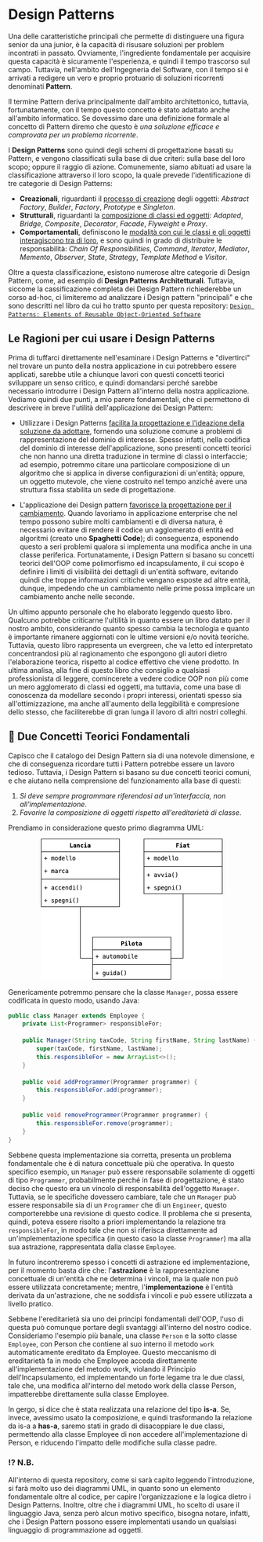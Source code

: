 # Design Patterns

Una delle caratteristiche principali che permette di distinguere una figura senior da una junior, è la capacità di
risusare soluzioni per problem incontrati in passato. Ovviamente, l'ingrediente fondamentale per
acquisire questa capacità è sicuramente l'esperienza, e quindi il tempo trascorso sul campo. Tuttavia, nell'ambito
dell'Ingegneria del Software, con il tempo si è arrivati a redigere un vero e proprio protuario di soluzioni ricorrenti
denominati __Pattern__.

Il termine Pattern deriva principalmente dall'ambito architettonico, tuttavia, fortunatamente, con il tempo questo 
concetto è stato adattato anche all'ambito informatico. Se dovessimo dare una definizione formale al concetto di 
Pattern diremo che questo è *una soluzione efficace e comprovata per un problema ricorrente*.

I __Design Patterns__ sono quindi degli schemi di progettazione basati su Pattern, e vengono classificati sulla base di
due criteri: sulla base del loro scopo; oppure il raggio di azione. Comunemente, siamo abituati ad usare la 
classificazione attraverso il loro scopo, la quale prevede l'identificazione di tre categorie di Design Patterns:

* __Creazionali__, riguardanti il <u>processo di creazione</u> degli oggetti: _Abstract Factory_, _Builder_, _Factory_, 
  _Prototype_ e _Singleton_.
* __Strutturali__, riguardanti la <u>composizione di classi ed oggetti</u>: _Adapted_, _Bridge_, _Composite_, 
  _Decorator_, _Facade_, _Flyweight_ e _Proxy_.
* __Comportamentali__, definiscono le <u>modalità con cui le classi e gli oggetti interagiscono tra di loro</u>, e 
  sono  quindi in grado di distribuire le responsabilità: _Chain Of Responsibilities_, _Command_, _Iterator_, 
  _Mediator_, _Memento_, _Observer_, _State_, _Strategy_, _Template Method_ e _Visitor_.

Oltre a questa classificazione, esistono numerose altre categorie di Design Pattern, come, ad esempio di __Design 
Patterns Architetturali__. Tuttavia, siccome la cassificazione completa dei Design Pattern richiederebbe un corso 
ad-hoc, ci limiteremo ad analizzare i Design pattern "principali" e che sono descritti nel libro da cui ho tratto 
spunto per questa repository: [`Design Patterns: Elements of Reusable Object-Oriented Software`](https://www.amazon.it/Design-Patterns-Object-Oriented-Addison-Wesley-Professional-ebook/dp/B000SEIBB8)

## Le Ragioni per cui usare i Design Patterns

Prima di tuffarci direttamente nell'esaminare i Design Patterns e "divertirci" nel trovare un punto della nostra
applicazione in cui potrebbero essere applicati, sarebbe utile a chiunque lavori con questi concetti teorici
sviluppare un senso critico, e quindi domandarsi perché sarebbe necessario introdurre i Design Pattern all'interno
della nostra applicazione. Vediamo quindi due punti, a mio parere fondamentali, che ci permettono di descrivere in
breve l'utilità dell'applicazione dei Design Pattern:

* Utilizzare i Design Patterns <u>facilita la progettazione e l'ideazione della soluzione da adottare</u>, fornendo una
  soluzione comune a problemi di rappresentazione del dominio di interesse. Spesso infatti, nella codifica del dominio
  di interesse dell'applicazione, sono presenti concetti teorici che non hanno una diretta traduzione in termine di
  classi o interfaccie; ad esempio, potremmo citare una particolare composizione di un algoritmo che si applica in
  diverse configurazioni di un'entità; oppure, un oggetto mutevole, che viene costruito nel tempo anziché avere una
  struttura fissa stabilita un sede di progettazione.

* L'applicazione dei Design pattern <u>favorisce la progettazione per il cambiamento</u>. Quando lavoriamo in 
  applicazione enterprise che nel tempo possono subire molti cambiamenti e di diversa natura, è necessario evitare di 
  rendere il codice un agglomerato di entità ed algoritmi (creato uno __Spaghetti Code__); di conseguenza, esponendo 
  questo a seri problemi qualora si implementa una modifica anche in una classe periferica. Fortunatamente, i 
  Design Pattern si basano su concetti teorici dell'OOP come polimorfismo ed incapsulamento, il cui scopo è 
  definire i limiti di visibilità dei dettagli di un'entità software, evitando quindi che troppe informazioni 
  critiche vengano esposte ad altre entità, dunque, impedendo che un cambiamento nelle prime possa implicare un 
  cambiamento anche nelle seconde.

Un ultimo appunto personale che ho elaborato leggendo questo libro. Qualcuno potrebbe criticarne l'ultilità in 
quanto essere un libro datato per il nostro ambito, considerando quanto spesso cambia la tecnologia e quanto è 
importante rimanere aggiornati con le ultime versioni e/o novità teoriche. Tuttavia, questo libro rappresenta un 
evergreen, che va letto ed interpretato concentrandosi più al ragionamento che espongono gli autori dietro 
l'elaborazione teorica, rispetto al codice effettivo che viene prodotto. In ultima analisa, alla fine di questo 
libro che consiglio a qualsiasi professionista di leggere, comincerete a vedere codice OOP non più come un mero 
agglomerato di classi ed oggetti, ma tuttavia, come una base di conoscenza da modellare secondo i propri interessi, 
orientati spesso sia all'ottimizzazione, ma anche all'aumento della leggibilità e compresione dello stesso, che 
faciliterebbe di gran lunga il lavoro di altri nostri colleghi.

## 📖 Due Concetti Teorici Fondamentali

Capisco che il catalogo dei Design Pattern sia di una notevole dimensione, e che di conseguenza ricordare tutti i
Pattern potrebbe essere un lavoro tedioso. Tuttavia, i Design Pattern si basano su due concetti teorici comuni,
e che aiutano nella comprensione del funzionamento alla base di questi:

1. _Si deve sempre programmare riferendosi ad un'interfaccia, non all'implementazione_.
2. _Favorire la composizione di oggetti rispetto all'ereditarietà di classe_.

Prendiamo in considerazione questo primo diagramma UML:

<div style="display: flex; width: 100%; justify-content: center; align-items: center">
  <img src="./Assets/Images/Introduzione-1.png" alt="Introduzione 1" style="display: block; margin: 0 auto;">
</div>

Genericamente potremmo pensare che la classe `Manager`, possa essere codificata in questo modo, usando Java:

```java
public class Manager extends Employee {
    private List<Programmer> responsibleFor;
    
    public Manager(String taxCode, String firstName, String lastName) {
        super(taxCode, firstName, lastName);
        this.responsibleFor = new ArrayList<>();
    }
    
    public void addProgrammer(Programmer programmer) {
        this.responsibleFor.add(programmer);
    }
    
    public void removeProgrammer(Programmer programmer) {
        this.responsibleFor.remove(programmer);
    }
}
```

Sebbene questa implementazione sia corretta, presenta un problema fondamentale che è di natura concettuale più che 
operativa. In questo specifico esempio, un `Manager` può essere responsabile solamente di oggetti di tipo 
`Programmer`, probabilmente perché in fase di progettazione, è stato deciso che questo era un vincolo di 
responsabilità dell'oggetto `Manager`. Tuttavia, se le specifiche dovessero cambiare, tale che un `Manager` può 
essere responsabile sia di un `Programmer` che di un `Engineer`, questo comporterebbe una revisione di questo codice.
Il problema che si presenta, quindi, poteva essere risolto a priori implementando la relazione tra `responsibleFor`, 
in modo tale che non si riferisca direttamente ad un'implementazione specifica (in questo caso la classe 
`Programmer`) ma alla sua astrazione, rappresentata dalla classe `Employee`.

In futuro incontreremo spesso i concetti di astrazione ed implementazione, per il momento basta dire che: 
l'__astrazione__ è la rappresentazione concettuale di un'entità che ne determina i vincoli, ma la quale non può 
essere utilizzata concretamente; mentre, l'__implementazione__ è l'entità derivata da un'astrazione, che ne soddisfa 
i vincoli e può essere utilizzata a livello pratico.

Sebbene l'ereditarietà sia uno dei principi fondamentali dell'OOP, l'uso di questa può comunque portare degli svantaggi
all'interno del nostro codice. Consideriamo l'esempio più banale, una classe `Person` e la sotto classe `Employee`,
con Person che contiene al suo interno il metodo `work` automaticamente ereditato da Employee. Questo meccanismo di
ereditarietà fa in modo che Employee acceda direttamente all'implementazione del metodo work, violando il Principio
dell'Incapsulamento, ed implementando un forte legame tra le due classi, tale che, una modifica all'interno del metodo
work della classe Person, impatterebbe direttamente sulla classe Employee. 

In gergo, si dice che è stata realizzata una relazione del tipo __is-a__. Se, invece, avessimo usato la
composizione, e quindi trasformando la relazione da is-a a __has-a__, saremo stati in grado di disacoppiare le due
classi, permettendo alla classe Employee di non accedere all'implementazione di Person, e riducendo l'impatto delle
modifiche sulla classe padre. 

### ⁉️ N.B.
All'interno di questa repository, come si sarà capito leggendo l'introduzione, si farà molto uso dei diagrammi UML, 
in quanto sono un elemento fondamentale oltre al codice, per capire l'organizzazione e la logica dietro i Design 
Patterns. Inoltre, oltre che i diagrammi UML, ho scelto di usare il linguaggio Java, senza però alcun motivo 
specifico, bisogna notare, infatti, che i Design Pattern possono essere implementati usando un qualsiasi linguaggio 
di programmazione ad oggetti.
